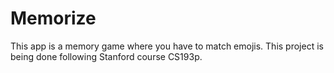 # Memorize

This app is a memory game where you have to match emojis. This project is being done following Stanford course CS193p.
